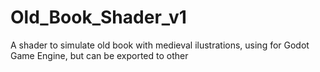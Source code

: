 # Old_Book_Shader_v1
A shader to simulate old book with medieval ilustrations, using for Godot Game Engine, but can be exported to other
